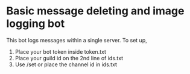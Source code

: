 # Basic message deleting and image logging bot
This bot logs messages within a single server.
To set up, 
1. Place your bot token inside token.txt
2. Place your guild id on the 2nd line of ids.txt
3. Use /set or place the channel id in ids.txt
